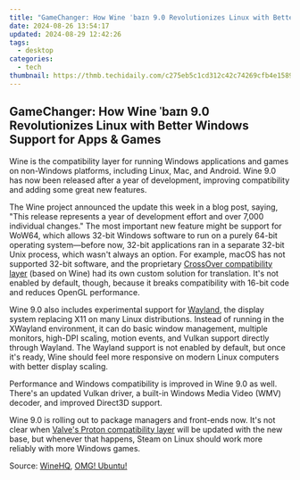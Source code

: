 ```yaml
---
title: "GameChanger: How Wine ˈbaɪn 9.0 Revolutionizes Linux with Better Windows Support for Apps & Games"
date: 2024-08-26 13:54:17
updated: 2024-08-29 12:42:26
tags:
  - desktop
categories:
  - tech
thumbnail: https://thmb.techidaily.com/c275eb5c1cd312c42c74269cfb4e1589d2e9cb8cab7a9b1adc24ef823b395882.jpg
---
```


## GameChanger: How Wine ˈbaɪn 9.0 Revolutionizes Linux with Better Windows Support for Apps & Games

Wine is the compatibility layer for running Windows applications and games on non-Windows platforms, including Linux, Mac, and Android. Wine 9.0 has now been released after a year of development, improving compatibility and adding some great new features.

 The Wine project announced the update this week in a blog post, saying, "This release represents a year of development effort and over 7,000 individual changes." The most important new feature might be support for WoW64, which allows 32-bit Windows software to run on a purely 64-bit operating system—before now, 32-bit applications ran in a separate 32-bit Unix process, which wasn't always an option. For example, macOS has not supported 32-bit software, and the proprietary [CrossOver compatibility layer](https://android-location-track.techidaily.com/how-to-intercept-text-messages-on-vivo-y100a-drfone-by-drfone-virtual-android/) (based on Wine) had its own custom solution for translation. It's not enabled by default, though, because it breaks compatibility with 16-bit code and reduces OpenGL performance.

 Wine 9.0 also includes experimental support for [Wayland](https://screen-capture.techidaily.com/updated-splitcam-review/), the display system replacing X11 on many Linux distributions. Instead of running in the XWayland environment, it can do basic window management, multiple monitors, high-DPI scaling, motion events, and Vulkan support directly through Wayland. The Wayland support is not enabled by default, but once it's ready, Wine should feel more responsive on modern Linux computers with better display scaling.

 Performance and Windows compatibility is improved in Wine 9.0 as well. There's an updated Vulkan driver, a built-in Windows Media Video (WMV) decoder, and improved Direct3D support.

 Wine 9.0 is rolling out to package managers and front-ends now. It's not clear when [Valve's Proton compatibility layer](https://youtube-tips.techidaily.com/ed-in-2024-professional-level-youtube-content-via-adobe-premiere/) will be updated with the new base, but whenever that happens, Steam on Linux should work more reliably with more Windows games.

 Source: [WineHQ](https://gitlab.winehq.org/wine/wine/-/releases/wine-9.0), [OMG! Ubuntu!](https://www.omgubuntu.co.uk/2024/01/wine-9-0-released-with-new-wow64-mode-experimental-wayland-driver)

<ins class="adsbygoogle"
     style="display:block"
     data-ad-format="autorelaxed"
     data-ad-client="ca-pub-7571918770474297"
     data-ad-slot="1223367746"></ins>



<ins class="adsbygoogle"
     style="display:block"
     data-ad-client="ca-pub-7571918770474297"
     data-ad-slot="8358498916"
     data-ad-format="auto"
     data-full-width-responsive="true"></ins>
